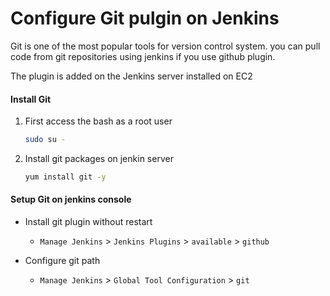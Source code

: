 # Configure Git pulgin on Jenkins
Git is one of the most popular tools for version control system. you can pull code from git repositories using jenkins if you use github plugin. 

The plugin is added on the Jenkins server installed on EC2  

#### Install Git
1. First access the bash as a root user
   ```sh
   sudo su -
   ```
2. Install git packages on jenkin server
   ```sh
   yum install git -y
   ```

#### Setup Git on jenkins console
- Install git plugin without restart  
  - `Manage Jenkins` > `Jenkins Plugins` > `available` > `github`

- Configure git path
  - `Manage Jenkins` > `Global Tool Configuration` > `git`
